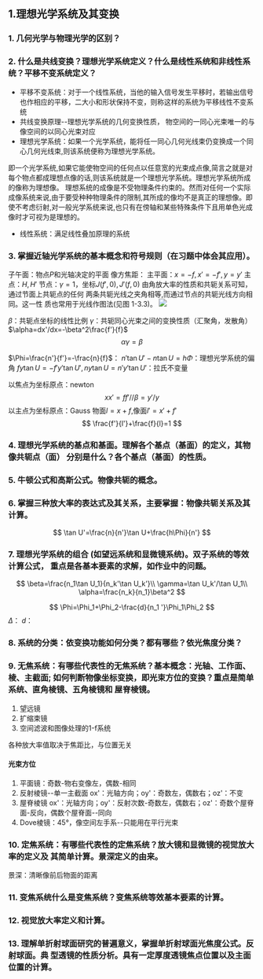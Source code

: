 ## 1.理想光学系统及其变换
### 1. 几何光学与物理光学的区别？ 
### 2. 什么是共线变换？理想光学系统定义？什么是线性系统和非线性系统？平移不变系统定义？ 
   
- 平移不变系统：对于一个线性系统，当他的输入信号发生平移时，若输出信号也作相应的平移，二大小和形状保持不变，则称这样的系统为平移线性不变系统
- 共线变换原理--理想光学系统的几何变换性质，
  物空间的一同心光束唯一的与像空间的以同心光束对应
- 理想光学系统：如果一个光学系统，能将任一同心几何光线束仍变换成一个同心几何光线束,则该系统便称为理想光学系统。
  
即一个光学系统,如果它能使物空间的任何点以任意宽的光束成点像,简言之就是对每个物点都成理想点像的话,则该系统就是一个理想光学系统。理想光学系统所成的像称为理想像。 
理想系统的成像是不受物理条件约束的。然而对任何一个实际成像系统来说,由于要受种种物理条件的限制,其所成的像均不是真正的理想像。即使不考虑衍射,对一般光学系统来说,也只有在傍轴和某些特殊条件下且用单色光成像时才可视为是理想的。
- 线性系统：满足线性叠加原理的系统

### 3. 掌握近轴光学系统的基本概念和符号规则（在习题中体会其应用）。 
子午面：物点$P$和光轴决定的平面
像方焦距：
主平面：$x=-f,x'=-f',y=y'$
主点：$H,H'$
节点：$\gamma=1$，坐标$J(f',0),J'(f,0)$
由角放大率的性质和共轭关系可知，通过节面上共轭点的任何 两条共轭光线之夹角相等,而通过节点的共轭光线方向相同。这一性 质也常用于光线作图法(见图 1-3.3)。
![](https://gitee.com/vonchen/noteimg/raw/master/image/20211208234149.png)

$\beta$：共轭点坐标的线性比例
$\gamma$：共轭同心光束之间的变换性质（汇聚角，发散角）
$\alpha=dx'/dx=-\beta^2\frac{f'}{f}$
$$
\alpha\gamma=\beta
$$


$\Phi=\frac{n'}{f'}=-\frac{n}{f}$：
$n'\tan U'-n\tan U=h\Phi$：理想光学系统的偏角
$fy\tan U=-f'y'\tan U',ny\tan U=n'y'\tan U'$：拉氏不变量

以焦点为坐标原点：newton
$$
xx'=ff'//
\beta=y'/y
$$
以主点为坐标原点：Gauss
物面$l=x+f$,像面$l'=x'+f'$
$$
\frac{f'}{l'}+\frac{f}{l}=1
$$




### 4. 理想光学系统的基点和基面。理解各个基点（基面）的定义，其物像共轭点（面） 分别是什么？各个基点（基面）的性质。 
### 5. 牛顿公式和高斯公式。物像共轭的概念。 
### 6. 掌握三种放大率的表达式及其关系，主要掌握：物像共轭关系及其计算。 







$$
\tan U'=\frac{n}{n'}\tan U+\frac{h\Phi}{n'}
$$








### 7. 理想光学系统的组合 (如望远系统和显微镜系统)。双子系统的等效计算公式， 重点是各基本要素的求解，如作业中的问题。 

$$
\beta=\frac{n_1\tan U_1}{n_k'\tan U_k'}\\
\gamma=\tan U_k'/\tan U_1\\
\alpha=\frac{n_k}{n_1}\beta^2
$$

$$
\Phi=\Phi_1+\Phi_2-\frac{d}{n_1 '}\Phi_1\Phi_2
$$
$\Delta$：
$d$：






### 8. 系统的分类：依变换功能如何分类？都有哪些？依光焦度分类？ 
### 9.  无焦系统：有哪些代表性的无焦系统？基本概念：光轴、工作面、棱、主截面; 如何判断物像坐标变换，即光束方位的变换？重点是简单系统、直角棱镜、五角棱镜和 屋脊棱镜。
1. 望远镜
2. 扩缩束镜
3. 空间滤波和图像处理的1-f系统

各种放大率值取决于焦距比，与位置无关
#### 光束方位
1. 平面镜：奇数-物右变像左，偶数-相同
2. 反射棱镜--单一主截面
   ox'：光轴方向；oy'：奇数左，偶数右；oz'：不变
3. 屋脊棱镜
   ox'：光轴方向；oy'：反射次数-奇数左，偶数右；oz'：奇数个屋脊面-反向，偶数个屋脊面--同向
4. Dove棱镜：45°，像空间左手系--只能用在平行光束




### 10.  定焦系统：有哪些代表性的定焦系统？放大镜和显微镜的视觉放大率的定义及 其简单计算。景深定义的由来。
景深：清晰像前后物面的距离
### 11.  变焦系统什么是变焦系统？变焦系统等效基本要素的计算。
### 12. 视觉放大率定义和计算。 
### 13. 理解单折射球面研究的普遍意义，掌握单折射球面光焦度公式。反射球面。典 型透镜的性质分析。具有一定厚度透镜焦点位置以及主面位置的计算。